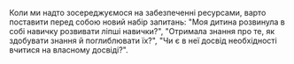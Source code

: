 Коли ми надто зосереджуємося на забезпеченні ресурсами, варто поставити перед собою новий набір запитань: "Моя дитина розвинула в собі навичку розвивати ліпші навички?", "Отримала знання про те, як здобувати знання й поглиблювати їх?", "Чи є в неї досвід необхідності вчитися на власному досвіді?".